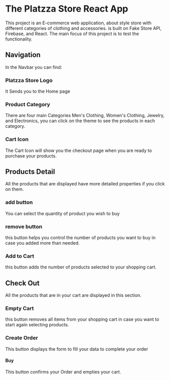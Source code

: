 # The Platzza Store React App

This project is an E-commerce web application, about style store with different categories of clothing and accessories. is built on Fake Store API, Firebase, and React. The main focus of this project is to test the functionality. 

## Navigation 

In the Navbar you can find:

### Platzza Store Logo

It Sends you to the Home page

### Product Category 

There are four main Categories Men's Clothing, Women's Clothing, Jewelry, and Electronics, you can click on the theme to see the products in each category. 

### Cart Icon

The Cart Icon will show you the checkout page when you are ready to purchase your products. 

## Products Detail

All the products that are displayed have more detailed properties if you click on them.

### add button

You can select the quantity of product you wish to buy

### remove button

this button helps you control the number of products you want to buy in case you added more than needed.

### Add to Cart

this button adds the number of products selected to your shopping cart. 

## Check Out

All the products that are in your cart are displayed in this section.

### Empty Cart

this button removes all items from your shopping cart in case you want to start again selecting products. 

### Create Order

This button displays the form to fill your data to complete your order

#### Buy 

This button confirms your Order and empties your cart.
